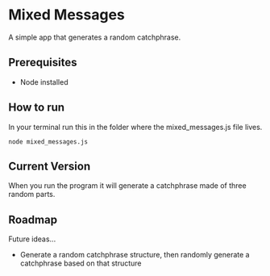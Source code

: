 # Mixed Messages

A simple app that generates a random catchphrase.

## Prerequisites

* Node installed

## How to run

In your terminal run this in the folder where the mixed_messages.js file lives.

```
node mixed_messages.js
```

## Current Version

When you run the program it will generate a catchphrase made of three random parts.

## Roadmap

Future ideas...

* Generate a random catchphrase structure, then randomly generate a catchphrase based on that structure



